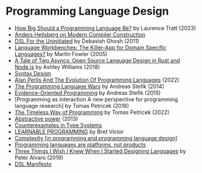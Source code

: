 # Programming Language Design

- [How Big Should a Programming Language Be?](https://tratt.net/laurie/blog/2023/how_big_should_a_programming_language_be.html) by Laurence Tratt (2023)
- [Anders Hejlsberg on Modern Compiler Construction](https://www.youtube.com/watch?v=wSdV1M7n4gQ)
- [DSL For the Uninitiated](https://cacm.acm.org/practice/dsl-for-the-uninitiated/) by Debasish Ghosh (2011)
- [Language Workbenches: The Killer-App for Domain Specific Languages?](https://martinfowler.com/articles/languageWorkbench.html) by Martin Fowler (2005)
- [A Tale of Two Asyncs: Open Source Language Design in Rust and Node.js](https://www.youtube.com/watch?v=aGJTXdXQN2o) by Ashley Williams (2018)
- [Syntax Design](https://cs.lmu.edu/~ray/notes/syntaxdesign/)
- [Alan Perlis And The Evolution Of Programming Languages](https://deprogrammaticaipsum.com/alan-perlis-and-the-evolution-of-programming-languages/) (2022)
- [The Programming Language Wars](https://www.youtube.com/watch?v=mDZ-QSLQIB8) by Andreas Stefik (2014)
- [Evidence-Oriented Programming](https://www.youtube.com/watch?v=uEFrE6cgVNY) by Andreas Stefik (2015)
- [Programming as interaction A new perspective for programming language research] by Tomas Petricek (2018)
- [The Timeless Way of Programming](https://tomasp.net/blog/2022/timeless-way/) by Tomas Petricek (2022)
- [Abstractive power](https://fexpr.blogspot.com/2013/12/abstractive-power.html) (2013)
- [Counterexamples in Type Systems](https://counterexamples.org/intro.html)
- [LEARNABLE PROGRAMMING](https://worrydream.com/LearnableProgramming/) by Bret Victor
- [Complexity [in programming and programming language design]](https://www.ncameron.org/blog/complexity/)
- [Programming languages are platforms, not products](https://kerkour.com/programming-languages-are-platforms)
- [Three Things I Wish I Knew When I Started Designing Languages](https://www.youtube.com/watch?v=oa0qq75i9oc) by Peter Alvaro (2019)
- [DSL Manifesto](https://guitarvydas.github.io/2020/12/09/DSL-Manifesto.html)
